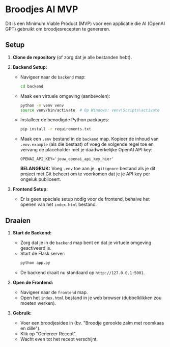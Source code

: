 # Broodjes AI MVP

Dit is een Minimum Viable Product (MVP) voor een applicatie die AI (OpenAI GPT) gebruikt om broodjesrecepten te genereren.

## Setup

1.  **Clone de repository** (of zorg dat je alle bestanden hebt).

2.  **Backend Setup:**
    *   Navigeer naar de `backend` map:
        ```bash
        cd backend
        ```
    *   Maak een virtuele omgeving (aanbevolen):
        ```bash
        python -m venv venv
        source venv/bin/activate  # Op Windows: venv\Scripts\activate
        ```
    *   Installeer de benodigde Python packages:
        ```bash
        pip install -r requirements.txt
        ```
    *   Maak een `.env` bestand in de `backend` map. Kopieer de inhoud van `.env.example` (als die bestaat) of voeg de volgende regel toe en vervang de placeholder met je daadwerkelijke OpenAI API key:
        ```
        OPENAI_API_KEY='jouw_openai_api_key_hier'
        ```
        **BELANGRIJK:** Voeg `.env` toe aan je `.gitignore` bestand als je dit project met Git beheert om te voorkomen dat je je API key per ongeluk publiceert.

3.  **Frontend Setup:**
    *   Er is geen speciale setup nodig voor de frontend, behalve het openen van het `index.html` bestand.

## Draaien

1.  **Start de Backend:**
    *   Zorg dat je in de `backend` map bent en dat je virtuele omgeving geactiveerd is.
    *   Start de Flask server:
        ```bash
        python app.py
        ```
    *   De backend draait nu standaard op `http://127.0.0.1:5001`.

2.  **Open de Frontend:**
    *   Navigeer naar de `frontend` map.
    *   Open het `index.html` bestand in je web browser (dubbelklikken zou moeten werken).

3.  **Gebruik:**
    *   Voer een broodjesidee in (bv. "Broodje gerookte zalm met roomkaas en dille").
    *   Klik op "Genereer Recept".
    *   Wacht even tot het recept verschijnt.